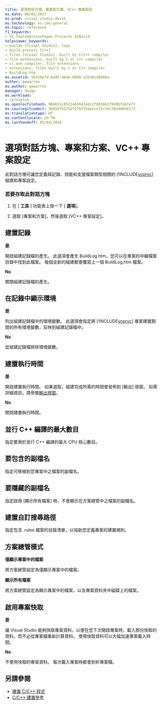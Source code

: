 ```yaml
---
title: 選項對話方塊、專案和方案、VC++ 專案設定
ms.date: 08/02/2017
ms.prod: visual-studio-dev15
ms.technology: vs-ide-general
ms.topic: reference
f1_keywords:
- VS.ToolsOptionsPages.Projects.VCBuild
helpviewer_keywords:
- builds [Visual Studio], logs
- build process [C++]
- files [Visual Studio], built by C/C++ compiler
- file extensions, built by C or C++ compiler
- cl.exe compiler, file extensions
- extensions, files built by C or C++ compiler
- BuildLog.htm
ms.assetid: 56420efd-6a95-464e-b890-e2b38c48d66a
author: gewarren
ms.author: gewarren
manager: douge
ms.workload:
- cplusplus
ms.openlocfilehash: 966b51c0522a65641edc2f602bb27849bfabfe77
ms.sourcegitcommit: 56018fb1f52f17bf35ae2ce71c50c763486e6173
ms.translationtype: HT
ms.contentlocale: zh-TW
ms.lasthandoff: 05/04/2018
---
```

# <a name="vc-project-settings-projects-and-solutions-options-dialog-box"></a>選項對話方塊、專案和方案、VC++ 專案設定
此對話方塊可讓您定義與記錄、效能和支援檔案類型相關的 [!INCLUDE[vcprvc](../../code-quality/includes/vcprvc_md.md)] 組建和專案設定。

### <a name="to-access-this-dialog-box"></a>若要存取此對話方塊

1.  在 [ **工具** ] 功能表上按一下 [ **選項**]。

2.  選取 [專案和方案]，然後選取 [VC++ 專案設定]。

## <a name="build-logging"></a>建置記錄
 **是**

  開啟組建記錄檔的產生。 此選項會產生 BuildLog.htm，您可以在專案的中繼檔案目錄中找到此檔案。 每個全新的組建都會覆寫上一個 BuildLog.htm 檔案。

 **No**

  關閉組建記錄檔的產生。

## <a name="show-environment-in-log"></a>在記錄中顯示環境
 **是**

 列出組建記錄檔中的環境變數。 此選項會指定將 [!INCLUDE[vcprvc](../../code-quality/includes/vcprvc_md.md)] 專案建置期間的所有環境變數，反映到組建記錄檔中。

 **No**

 從組建記錄檔排除環境變數。

## <a name="build-timing"></a>建置執行時間
 **是**

  開啟建置執行時間。 如果選取，組建完成所需的時間會發佈到 [輸出] 視窗。 如需詳細資訊，請參閱[輸出視窗](../../ide/reference/output-window.md)。

 **No**

 關閉建置執行時間。

## <a name="maximum-concurrent-c-compilations"></a>並行 C++ 編譯的最大數目
  指定要用於並行 C++ 編譯的最大 CPU 核心數目。

## <a name="extensions-to-include"></a>要包含的副檔名
  指定可移植到您專案中之檔案的副檔名。

## <a name="extensions-to-hide"></a>要隱藏的副檔名
  指定啟用 [顯示所有檔案] 時，不會顯示在方案總管中之檔案的副檔名。

## <a name="build-customization-search-path"></a>建置自訂搜尋路徑
  指定包含 .rules 檔案的目錄清單，以協助您定義專案的建置規則。

## <a name="solution-explorer-mode"></a>方案總管模式
 **僅顯示專案中的檔案**

  將方案總管設定為僅顯示專案中的檔案。

 **顯示所有檔案**

  將方案總管設定為顯示專案中的檔案，以及專案資料夾中磁碟上的檔案。

## <a name="enable-project-caching"></a>啟用專案快取
**是**

讓 Visual Studio 能夠快取專案資料，以便在您下次開啟專案時，載入那份快取的資料，而不必從專案檔重新計算資料。 使用快取資料可以大幅加速專案載入時間。

**No**

不使用快取的專案資料。 每次載入專案時都會剖析專案檔。

## <a name="see-also"></a>另請參閱

- [建置 C/C++ 程式](/cpp/build/building-c-cpp-programs)
- [C/C++ 建置參考](/cpp/build/reference/c-cpp-building-reference)